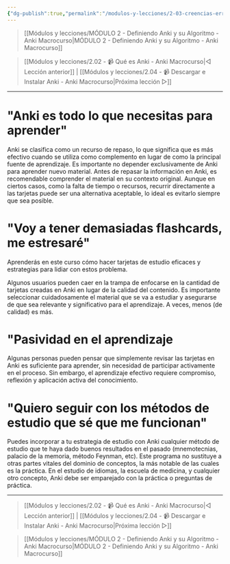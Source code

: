 ```yaml
---
{"dg-publish":true,"permalink":"/modulos-y-lecciones/2-03-creencias-erroneas-extendidas-sobre-anki-anki-macrocurso/","noteIcon":"","updated":"2024-05-21T22:14:01.403+02:00"}
---
```



> [[Módulos y lecciones/MÓDULO 2 - Definiendo Anki y su Algoritmo - Anki Macrocurso\|MÓDULO 2 - Definiendo Anki y su Algoritmo - Anki Macrocurso]]

> [[Módulos y lecciones/2.02 - 📹 Qué es Anki - Anki Macrocurso\|◁ Lección anterior]] | [[Módulos y lecciones/2.04 - 📹 Descargar e Instalar Anki - Anki Macrocurso\|Próxima lección ▷]]

---

# "Anki es todo lo que necesitas para aprender"
Anki se clasifica como un recurso de repaso, lo que significa que es más efectivo cuando se utiliza como complemento en lugar de como la principal fuente de aprendizaje. Es importante no depender exclusivamente de Anki para aprender nuevo material. Antes de repasar la información en Anki, es recomendable comprender el material en su contexto original. Aunque en ciertos casos, como la falta de tiempo o recursos, recurrir directamente a las tarjetas puede ser una alternativa aceptable, lo ideal es evitarlo siempre que sea posible.

# "Voy a tener demasiadas flashcards, me estresaré"
Aprenderás en este curso cómo hacer tarjetas de estudio eficaces y estrategias para lidiar con estos problema.

Algunos usuarios pueden caer en la trampa de enfocarse en la cantidad de tarjetas creadas en Anki en lugar de la calidad del contenido. Es importante seleccionar cuidadosamente el material que se va a estudiar y asegurarse de que sea relevante y significativo para el aprendizaje. A veces, menos (de calidad) es más.

# "Pasividad en el aprendizaje
Algunas personas pueden pensar que simplemente revisar las tarjetas en Anki es suficiente para aprender, sin necesidad de participar activamente en el proceso. Sin embargo, el aprendizaje efectivo requiere compromiso, reflexión y aplicación activa del conocimiento.

# "Quiero seguir con los métodos de estudio que sé que me funcionan"
Puedes incorporar a tu estrategia de estudio con Anki cualquier método de estudio que te haya dado buenos resultados en el pasado (mnemotecnias, palacio de la memoria, método Feynman, etc). Este programa no sustituye a otras partes vitales del dominio de conceptos, la más notable de las cuales es la práctica. En el estudio de idiomas, la escuela de medicina, y cualquier otro concepto, Anki debe ser emparejado con la práctica o preguntas de práctica.

---

> [[Módulos y lecciones/2.02 - 📹 Qué es Anki - Anki Macrocurso\|◁ Lección anterior]] | [[Módulos y lecciones/2.04 - 📹 Descargar e Instalar Anki - Anki Macrocurso\|Próxima lección ▷]]

> [[Módulos y lecciones/MÓDULO 2 - Definiendo Anki y su Algoritmo - Anki Macrocurso\|MÓDULO 2 - Definiendo Anki y su Algoritmo - Anki Macrocurso]]